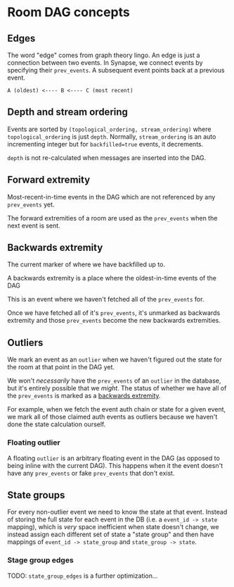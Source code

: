 # Room DAG concepts

## Edges

The word "edge" comes from graph theory lingo. An edge is just a connection
between two events. In Synapse, we connect events by specifying their
`prev_events`. A subsequent event points back at a previous event.

```
A (oldest) <---- B <---- C (most recent)
```


## Depth and stream ordering

Events are sorted by `(topological_ordering, stream_ordering)` where `topological_ordering` is just `depth`. Normally, `stream_ordering` is an auto incrementing integer but for `backfilled=true` events, it decrements.

`depth` is not re-calculated when messages are inserted into the DAG.


## Forward extremity

Most-recent-in-time events in the DAG which are not referenced by any `prev_events` yet.

The forward extremities of a room are used as the `prev_events` when the next event is sent.


## Backwards extremity

The current marker of where we have backfilled up to.

A backwards extremity is a place where the oldest-in-time events of the DAG

This is an event where we haven't fetched all of the `prev_events` for.

Once we have fetched all of it's `prev_events`, it's unmarked as backwards extremity
and those `prev_events` become the new backwards extremities.


## Outliers

We mark an event as an `outlier` when we haven't figured out the state for the
room at that point in the DAG yet.

We won't *necessarily* have the `prev_events` of an `outlier` in the database, but it's entirely possible that we *might*. The status of whether we have all of the `prev_events` is marked as
a [backwards extremity](#backwards-extremity).

For example, when we fetch the event auth chain or state for a given event, we mark all of those
claimed auth events as outliers because we haven't done the state calculation ourself.


### Floating outlier

A floating `outlier` is an arbitrary floating event in the DAG (as opposed to being
inline with the current DAG). This happens when it the event doesn't have any `prev_events`
or fake `prev_events` that don't exist.


## State groups

For every non-outlier event we need to know the state at that event. Instead of
storing the full state for each event in the DB (i.e. a `event_id -> state`
mapping), which is *very* space inefficient when state doesn't change, we
instead assign each different set of state a "state group" and then have
mappings of `event_id -> state_group` and `state_group -> state`.


### Stage group edges

TODO: `state_group_edges` is a further optimization...
